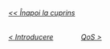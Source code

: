###### [<< Înapoi la cuprins](../Cuprins.md)
######  [< Introducere](01.%20Introducere.md) &nbsp;&nbsp;&nbsp;&nbsp;&nbsp;&nbsp;&nbsp;&nbsp;&nbsp;&nbsp;&nbsp;&nbsp; [QoS >](17.%20QoS.md) 